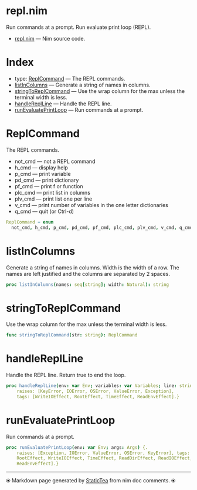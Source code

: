 # repl.nim

Run commands at a prompt.
Run evaluate print loop (REPL).


* [repl.nim](../src/repl.nim) &mdash; Nim source code.
# Index

* type: [ReplCommand](#replcommand) &mdash; The REPL commands.
* [listInColumns](#listincolumns) &mdash; Generate a string of names in columns.
* [stringToReplCommand](#stringtoreplcommand) &mdash; Use the wrap column for the max unless the terminal width is less.
* [handleReplLine](#handlereplline) &mdash; Handle the REPL line.
* [runEvaluatePrintLoop](#runevaluateprintloop) &mdash; Run commands at a prompt.

# ReplCommand

The REPL commands.

* not_cmd — not a REPL command
* h_cmd — display help
* p_cmd — print variable
* pd_cmd — print dictionary
* pf_cmd — print f or function
* plc_cmd — print list in columns
* plv_cmd — print list one per line
* v_cmd — print number of variables in the one letter dictionaries
* q_cmd — quit (or Ctrl-d)


~~~nim
ReplCommand = enum
  not_cmd, h_cmd, p_cmd, pd_cmd, pf_cmd, plc_cmd, plv_cmd, v_cmd, q_cmd
~~~

# listInColumns

Generate a string of names in columns.  Width is the width of a
row. The names are left justified and the columns are separated
by 2 spaces.


~~~nim
proc listInColumns(names: seq[string]; width: Natural): string
~~~

# stringToReplCommand

Use the wrap column for the max unless the terminal width is less.


~~~nim
func stringToReplCommand(str: string): ReplCommand
~~~

# handleReplLine

Handle the REPL line. Return true to end the loop.


~~~nim
proc handleReplLine(env: var Env; variables: var Variables; line: string): bool {.
    raises: [KeyError, IOError, OSError, ValueError, Exception],
    tags: [WriteIOEffect, RootEffect, TimeEffect, ReadEnvEffect].}
~~~

# runEvaluatePrintLoop

Run commands at a prompt.


~~~nim
proc runEvaluatePrintLoop(env: var Env; args: Args) {.
    raises: [Exception, IOError, ValueError, OSError, KeyError], tags: [
    RootEffect, WriteIOEffect, TimeEffect, ReadDirEffect, ReadIOEffect,
    ReadEnvEffect].}
~~~


---
⦿ Markdown page generated by [StaticTea](https://github.com/flenniken/statictea/) from nim doc comments. ⦿
